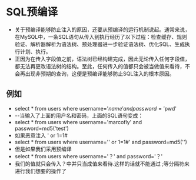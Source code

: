 # SQL预编译
+ 关于预编译能够防止注入的原因，还要从预编译的运行机制说起。通常来说，在MySQL中，一条SQL语句从传入到执行经历了以下过程：检查缓存、规则验证、解析器解析为语法树、预处理器进一步验证语法树、优化SQL、生成执行计划、执行。
+ 正因为在传入字段值之前，语法树已经构建完成，因此无论传入任何字段值，都无法再更改语法树的结构。至此，任何传入的值都只会被当做值来看待，不会再出现非预期的查询，这便是预编译能够防止SQL注入的根本原因。
## 例如
+ select * from users where username='$name' and password='$pwd'
+ --当输入了上面的用户名和密码，上面的SQL语句变成：
+ select * from users where username='marcofly' and password=md5('test')
+ 如果恶意注入 ' or 1=1#
+ select * from users where username='' or 1=1#' and password=md5('') 
+ 但是如果我们采用预编译
+ select * from users where username='？' and password='？'
+ 我们的值就只会传入？中并只当成值来看待.这样的话就不能通过 ;等分隔符来进行我们想要的操作了
